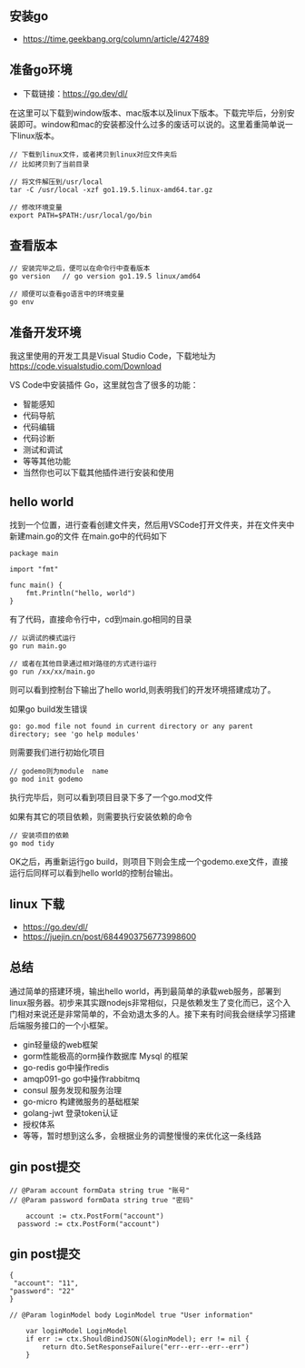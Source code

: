 ## 安装go
- https://time.geekbang.org/column/article/427489


## 准备go环境

- 下载链接：https://go.dev/dl/

在这里可以下载到window版本、mac版本以及linux下版本。下载完毕后，分别安装即可。window和mac的安装都没什么过多的废话可以说的。这里着重简单说一下linux版本。

```
// 下载到linux文件，或者拷贝到linux对应文件夹后
// 比如拷贝到了当前目录

// 将文件解压到/usr/local
tar -C /usr/local -xzf go1.19.5.linux-amd64.tar.gz

// 修改环境变量
export PATH=$PATH:/usr/local/go/bin
```


## 查看版本
```
// 安装完毕之后，便可以在命令行中查看版本
go version   // go version go1.19.5 linux/amd64

// 顺便可以查看go语言中的环境变量
go env
```

## 准备开发环境
我这里使用的开发工具是Visual Studio Code，下载地址为 https://code.visualstudio.com/Download

VS Code中安装插件 Go，这里就包含了很多的功能：
- 智能感知
- 代码导航
- 代码编辑
- 代码诊断
- 测试和调试
- 等等其他功能
- 当然你也可以下载其他插件进行安装和使用


## hello world
找到一个位置，进行查看创建文件夹，然后用VSCode打开文件夹，并在文件夹中新建main.go的文件
在main.go中的代码如下
```
package main

import "fmt"

func main() {
	fmt.Println("hello, world")
}

```

有了代码，直接命令行中，cd到main.go相同的目录
```
// 以调试的模式运行
go run main.go  

// 或者在其他目录通过相对路径的方式进行运行
go run /xx/xx/main.go

```

则可以看到控制台下输出了hello world,则表明我们的开发环境搭建成功了。



如果go build发生错误
```
go: go.mod file not found in current directory or any parent directory; see 'go help modules'
```

则需要我们进行初始化项目
```
// godemo则为module  name
go mod init godemo
```

执行完毕后，则可以看到项目目录下多了一个go.mod文件

如果有其它的项目依赖，则需要执行安装依赖的命令
```
// 安装项目的依赖
go mod tidy 
```

OK之后，再重新运行go build，则项目下则会生成一个godemo.exe文件，直接运行后同样可以看到hello world的控制台输出。


## linux 下载
- https://go.dev/dl/
- https://juejin.cn/post/6844903756773998600

## 总结

通过简单的搭建环境，输出hello world，再到最简单的承载web服务，部署到linux服务器。初步来其实跟nodejs非常相似，只是依赖发生了变化而已，这个入门相对来说还是非常简单的，不会劝退太多的人。接下来有时间我会继续学习搭建后端服务接口的一个小框架。
- gin轻量级的web框架
- gorm性能极高的orm操作数据库 Mysql 的框架
- go-redis go中操作redis
- amqp091-go go中操作rabbitmq
- consul 服务发现和服务治理
- go-micro 构建微服务的基础框架
- golang-jwt 登录token认证
- 授权体系
- 等等，暂时想到这么多，会根据业务的调整慢慢的来优化这一条线路
## gin  post提交
```
// @Param account formData string true "账号"
// @Param password formData string true "密码"

	account := ctx.PostForm("account")
  password := ctx.PostForm("account")
```


## gin post提交
```
{
 "account": "11",
"password": "22"
}

// @Param loginModel body LoginModel true "User information"

	var loginModel LoginModel
	if err := ctx.ShouldBindJSON(&loginModel); err != nil {
		return dto.SetResponseFailure("err--err--err--err")
	}
```